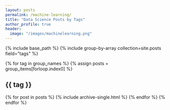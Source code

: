 ```yaml
---
layout: posts
permalink: /machine-learning/
title: "Data Science Posts by Tags"
author_profile: true
header:
  image: "/images/machinelearning.png"    
---
```


{% include base_path %}
{% include group-by-array collection=site.posts field="tags" %}

{% for tag in group_names %}
  {% assign posts = group_items[forloop.index0] %}
  <h2 id="{{ tag | slugify }}" class="archive__subtitle">{{ tag }}</h2>
  {% for post in posts %}
    {% include archive-single.html %}
  {% endfor %}
{% endfor %}
